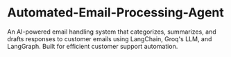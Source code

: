 # Automated-Email-Processing-Agent
An AI-powered email handling system that categorizes, summarizes, and drafts responses to customer emails using LangChain, Groq's LLM, and LangGraph. Built for efficient customer support automation.
